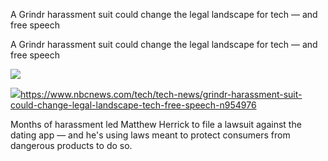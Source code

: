 A Grindr harassment suit could change the legal landscape for tech — and free speech

A Grindr harassment suit could change the legal landscape for tech — and free speech

![](../_resources/771762edc018fe9c274d79aba7d874a4.png)

![](../_resources/00fe39de5758f91b7cfea187036368b5.png)https://www.nbcnews.com/tech/tech-news/grindr-harassment-suit-could-change-legal-landscape-tech-free-speech-n954976

Months of harassment led Matthew Herrick to file a lawsuit against the dating app — and he's using laws meant to protect consumers from dangerous products to do so.
